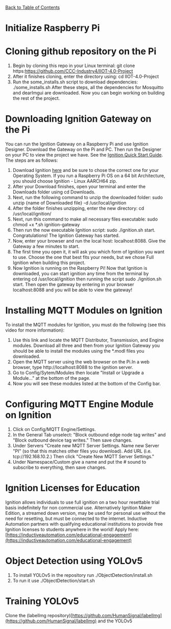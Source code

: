 [Back to Table of Contents](README.md)
# Initialize Raspberry Pi
# Cloning github repository on the Pi
1. Begin by cloning this repo in your Linux terminal: git clone https:https://github.com/CCC-Industry4/IIOT-4.0-Project
2. After it finishes cloning, enter the directory using: cd IIOT-4.0-Project
3. Run the some_installs.sh script to download dependencies: ./some_installs.sh
After these steps, all the dependencies for Mosquitto and dearImgui are downloaded. Now you can begin working on building the rest of the project.

# Downloading Ignition Gateway on the Pi
You can run the Ignition Gateway on a Raspberry Pi and use Ignition Designer. Download the Gateway on the Pi and PC. Then run the Designer on your PC to view the project we have. See the [Ignition Quick Start Guide](https://docs.inductiveautomation.com/display/DOC80/Quick+Start+Guide). The steps are as follows:
1. Download Ignition [here](https://inductiveautomation.com/downloads/ignition/8.1.31) and be sure to chose the correct one for your Operating System. If you run a Raspberry Pi OS on a 64 bit Architecture, you should choose Ignition - Linux AARCH64 zip.
2. After your Download finishes, open your terminal and enter the Downloads folder using cd Downloads.
3. Next, run the following command to unzip the downloaded folder: sudo unzip {name of Downloaded file} -d /usr/local/ignition
4. After the folder finishes unzipping, enter the new directory: cd /usr/local/ignition/
5. Next, run this command to make all necessary files executable: sudo chmod +x *.sh ignition-gateway
6. Then run the now executable Ignition script: sudo ./ignition.sh start. Congratulations! The Ignition Gateway has started.
7. Now, enter your browser and run the local host: localhost:8088. Give the Gateway a few minutes to start.
8. The first time you open it, it will ask you which form of Ignition you want to use. Choose the one that best fits your needs, but we chose Full Ignition when building this project.
9. Now Ignition is running on the Raspberry Pi!
Now that Ignition is downloaded, you can start ignition any time from the terminal by entering cd /usr/local/ignition then running the script sudo ./ignition.sh start. Then open the gateway by entering in your browser localhost:8088 and you will be able to view the gateway!

# Installing MQTT Modules on Ignition
To install the MQTT modules for Ignition, you must do the following (see this video for more information):
1. Use this link and locate the MQTT Distributor, Transmission, and Engine modules. Download all three and then from your Ignition Gateway you should be able to install the modules using the *.modl files you downloaded.
2. Open the MQTT server using the web browser on the Pi.In a web browser, type http://localhost:8088 to the ignition server.
3. Go to Config/Sytem/Modules then locate "Install or Upgrade a Module..." at the bottom of the page.
4. Now you will see these modules listed at the bottom of the Config bar.

# Configuring MQTT Engine Module on Ignition
1. Click on Config/MQTT Engine/Settings.
2. In the General Tab unselect: "Block outbound edge node tag writes" and "Block outbound device tag writes." Then save changes.
3. Under Servers "Create new MQTT Server Settings. Name new Server "PI" (so that this matches other files you download). Add URL (i.e. tcp://192.168.10.2.) Then click "Create New MQTT Server Settings."
4. Under Namespace/Custom give a name and put the # sound to subscribe to everything, then save changes.

# Ignition Licenses for Education
Ignition allows individuals to use full ignition on a two hour resettable trial basis indefinitely for non commercial use.  Alternatively Ignition Maker Edition, a streamed down version, may be used for personal use without the need for resetting, but must be connected to the internet.   Inductive Automation partners with qualifying educational institutions to provide free Ignition licenses to students anywhere in the world! Apply here: [https://inductiveautomation.com/educational-engagement](https://inductiveautomation.com/educational-engagement)

# Object Detection using YOLOv5
1. To install YOLOv5 in the repository run ./ObjectDetection/install.sh
2. To run it use ./ObjectDetection/start.sh 

# Training YOLOv5
Clone the (labelImg repository)[https://github.com/HumanSignal/labelImg](https://github.com/HumanSignal/labelImg) and the YOLOv5

